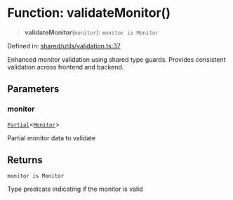 # Function: validateMonitor()

> **validateMonitor**(`monitor`): `monitor is Monitor`

Defined in: [shared/utils/validation.ts:37](https://github.com/Nick2bad4u/Uptime-Watcher/blob/8a1973382d5fe14c52996ecda381894eb7ecd4a6/shared/utils/validation.ts#L37)

Enhanced monitor validation using shared type guards.
Provides consistent validation across frontend and backend.

## Parameters

### monitor

[`Partial`](https://www.typescriptlang.org/docs/handbook/utility-types.html#partialtype)\<[`Monitor`](../../../types/interfaces/Monitor.md)\>

Partial monitor data to validate

## Returns

`monitor is Monitor`

Type predicate indicating if the monitor is valid
